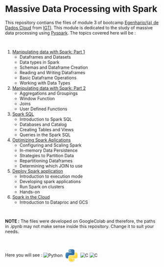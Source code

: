 # Massive Data Processing with Spark

This repository contians the files of module 3 of bootcamp 
[Egenhario/(a) de Dados Cloud](https://www.igti.com.br/bootcamp/engenheiro-de-dados-cloud) 
from [IGTI](https://www.igti.com.br/). This module is dedicated to the study of massive 
data processing using [Pyspark](https://spark.apache.org/docs/latest/api/python/). The topics covered here will be :

&nbsp;
1. [Manipulating data with Spark: Part 1](./mod03_cap04_1.ipynb)
    - Dataframes and Datasets
    - Data types in Spark
    - Schemas and Dataframe Creation
    - Reading and Writing Dataframes
    - Basic Dataframe Operations
    - Working with Data Types
2. [Manipulating data with Spark: Part 2](./mod03_cap04_2.ipynb)
    - Aggregations and Groupings
    - Window Function
    - Joins
    - User Defined Functions
3. [Spark SQL](./mod03_cap07.ipynb)
    - Introduction to Spark SQL
    - Databases and Catalog
    - Creating Tables and Views
    - Queries in the Spark SQL
4. [Optimizing Spark Aplications](./mod03_cap06.ipynb)
    - Configuring and Scaling Spark
    - In-memory Data Persistence
    - Strategies to Partition Data
    - Repartitioning  Dataframes
    - Determining which JOIN to use
5. [Deploy Spark application](./mod03_cap07.ipynb)
    - Introduction to execution mode
    - Developing spark applications
    - Run Spark on clusters
    - Hands-on
6. [Spark in the Cloud]((./mod03_cap06.ipynb)) 
    - Introduction to Dataproc and GCS

&nbsp;

**NOTE :** The files were developed on GoogleColab and therefore, the paths in .ipynb may not make sense inside this repository. Change it to suit your needs. 

&nbsp;

Here you will see : 
 <img align="center" alt="Python" height="50" width="50" src="https://static.cdnlogo.com/logos/g/74/google-cloud.svg">
 <img align="center" alt="Python" height="50" width="50" src="https://raw.githubusercontent.com/devicons/devicon/master/icons/python/python-original.svg"> 
 <img align="center" alt="C" height="50" width="50" src="https://www.instana.com/media/01_INSTANA_IconSet_ApacheSpark.svg"> 
 <img align="center" alt="C" height="50" width="50" src="https://symbols.getvecta.com/stencil_28/61_sql-database-generic.90b41636a8.svg">